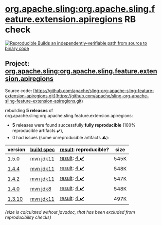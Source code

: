 [org.apache.sling:org.apache.sling.feature.extension.apiregions](https://search.maven.org/artifact/org.apache.sling/org.apache.sling.feature.extension.apiregions/) RB check
=======

[![Reproducible Builds](https://reproducible-builds.org/images/logos/rb.svg) an independently-verifiable path from source to binary code](https://reproducible-builds.org/)

## Project: [org.apache.sling:org.apache.sling.feature.extension.apiregions](https://search.maven.org/artifact/org.apache.sling/org.apache.sling.feature.extension.apiregions/)

Source code: [https://github.com/apache/sling-org-apache-sling-feature-extension-apiregions.git](https://github.com/apache/sling-org-apache-sling-feature-extension-apiregions.git)

rebuilding **5 releases** of org.apache.sling:org.apache.sling.feature.extension.apiregions:
- **5** releases were found successfully **fully reproducible** (100% reproducible artifacts :heavy_check_mark:),
- 0 had issues (some unreproducible artifacts :warning:):

| version | [build spec](/BUILDSPEC.md) | [result](https://reproducible-builds.org/docs/jvm/): reproducible? | size |
| -- | --------- | ------ | -- |
| [1.5.0](https://search.maven.org/artifact/org.apache.sling/org.apache.sling.feature.extension.apiregions/1.5.0/pom) | [mvn jdk11](org.apache.sling.feature.extension.apiregions-1.5.0.buildspec) | [result](org.apache.sling.feature.extension.apiregions-1.5.0.buildinfo): [4 :heavy_check_mark: ](org.apache.sling.feature.extension.apiregions-1.5.0.buildcompare) | 545K |
| [1.4.4](https://search.maven.org/artifact/org.apache.sling/org.apache.sling.feature.extension.apiregions/1.4.4/pom) | [mvn jdk11](org.apache.sling.feature.extension.apiregions-1.4.4.buildspec) | [result](org.apache.sling.feature.extension.apiregions-1.4.4.buildinfo): [4 :heavy_check_mark: ](org.apache.sling.feature.extension.apiregions-1.4.4.buildcompare) | 548K |
| [1.4.2](https://search.maven.org/artifact/org.apache.sling/org.apache.sling.feature.extension.apiregions/1.4.2/pom) | [mvn jdk11](org.apache.sling.feature.extension.apiregions-1.4.2.buildspec) | [result](org.apache.sling.feature.extension.apiregions-1.4.2.buildinfo): [4 :heavy_check_mark: ](org.apache.sling.feature.extension.apiregions-1.4.2.buildcompare) | 547K |
| [1.4.0](https://search.maven.org/artifact/org.apache.sling/org.apache.sling.feature.extension.apiregions/1.4.0/pom) | [mvn jdk8](org.apache.sling.feature.extension.apiregions-1.4.0.buildspec) | [result](org.apache.sling.feature.extension.apiregions-1.4.0.buildinfo): [4 :heavy_check_mark: ](org.apache.sling.feature.extension.apiregions-1.4.0.buildcompare) | 548K |
| [1.3.10](https://search.maven.org/artifact/org.apache.sling/org.apache.sling.feature.extension.apiregions/1.3.10/pom) | [mvn jdk11](org.apache.sling.feature.extension.apiregions-1.3.10.buildspec) | [result](org.apache.sling.feature.extension.apiregions-1.3.10.buildinfo): [4 :heavy_check_mark: ](org.apache.sling.feature.extension.apiregions-1.3.10.buildcompare) | 497K |

<i>(size is calculated without javadoc, that has been excluded from reproducibility checks)</i>
